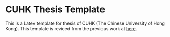# CUHK Thesis Template

This is a Latex template for thesis of CUHK (The Chinese University of Hong Kong). This template is reviced from the previous work at [here](http://www.phy.cuhk.edu.hk/links/template.pdf).